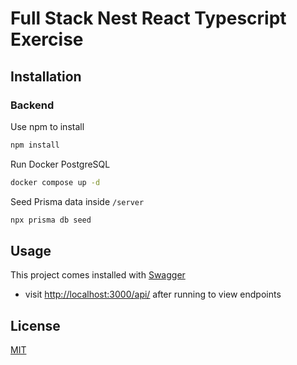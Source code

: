 # Full Stack Nest React Typescript Exercise

## Installation

### Backend

Use npm to install

```bash
npm install
```

Run Docker PostgreSQL

```bash
docker compose up -d
```

Seed Prisma data inside `/server`

```bash
npx prisma db seed
```

## Usage

This project comes installed with [Swagger](https://swagger.io/)

- visit [http://localhost:3000/api/](localhost:3000/api/) after running to view endpoints

## License

[MIT](https://choosealicense.com/licenses/mit/)
